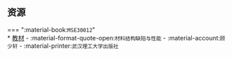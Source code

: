 ## 资源  
=== ":material-book:`MSE30012`"  
    * [教材](http://api.cqu-openlib.cn/file?key=i6viY36cse4d) - :material-format-quote-open:`材料结构缺陷与性能` - :material-account:`顾少轩` - :material-printer:`武汉理工大学出版社`  
